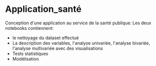 # Application_santé
Conception d'une application au service de la santé publique:
Les deux notebooks contiennent:
- le nettoyage du dataset effectué
- La description des variables, l'analyse univariée, l'analyse bivariée, l'analyse multivariée avec des visualisations
- Tests statistiques
- Modélisation
